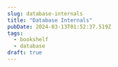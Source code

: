 ```yaml
---
slug: database-internals
title: "Database Internals"
pubDate: 2024-03-13T01:52:37.519Z
tags:
  - bookshelf
  - database
draft: true
---
```

